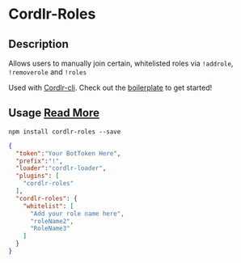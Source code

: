 # Cordlr-Roles

## Description

Allows users to manually join certain, whitelisted roles via `!addrole`, `!removerole` and `!roles`

Used with [Cordlr-cli](https://github.com/Devcord/cordlr-cli). Check out the [boilerplate](https://github.com/Devcord/cordlr-server-boilerplate) to get started!

## Usage [Read More](https://github.com/Devcord/cordlr-server-boilerplate)

`npm install cordlr-roles --save`

```json
{
  "token":"Your BotToken Here",
  "prefix":"!",
  "loader":"cordlr-loader",
  "plugins": [
    "cordlr-roles"
  ],
  "cordlr-roles": {
    "whitelist": [
      "Add your role name here",
      "roleName2",
      "RoleName3"
    ]
  }
}
```